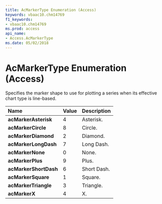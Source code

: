 ```yaml
---
title: AcMarkerType Enumeration (Access)
keywords: vbaac10.chm14769
f1_keywords:
- vbaac10.chm14769
ms.prod: access
api_name:
- Access.AcMarkerType
ms.date: 05/02/2018
---
```



# AcMarkerType Enumeration (Access)

Specifies the marker shape to use for plotting a series when its effective chart type is line-based.


|Name|Value|Description|
|:-----|:-----|:-----|
|**acMarkerAsterisk**|4|Asterisk.|
|**acMarkerCircle**|8|Circle.|
|**acMarkerDiamond**|2|Diamond.|
|**acMarkerLongDash**|7|Long Dash.|
|**acMarkerNone**|0|None.|
|**acMarkerPlus**|9|Plus.|
|**acMarkerShortDash**|6|Short Dash.|
|**acMarkerSquare**|1|Square.|
|**acMarkerTriangle**|3|Triangle.|
|**acMarkerX**|4|X.|